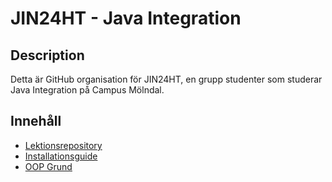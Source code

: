 # JIN24HT - Java Integration

## Description

Detta är GitHub organisation för JIN24HT, en grupp studenter som studerar Java Integration på Campus Mölndal.

## Innehåll

- [Lektionsrepository](https://github.com/Campus-Molndal-JINH24/lectures)
- [Installationsguide](https://github.com/Campus-Molndal-JINH24/lectures/tree/main/installation)
- [OOP Grund](https://github.com/Campus-Molndal-JINH24/lectures/tree/main/1_oop_basics)
